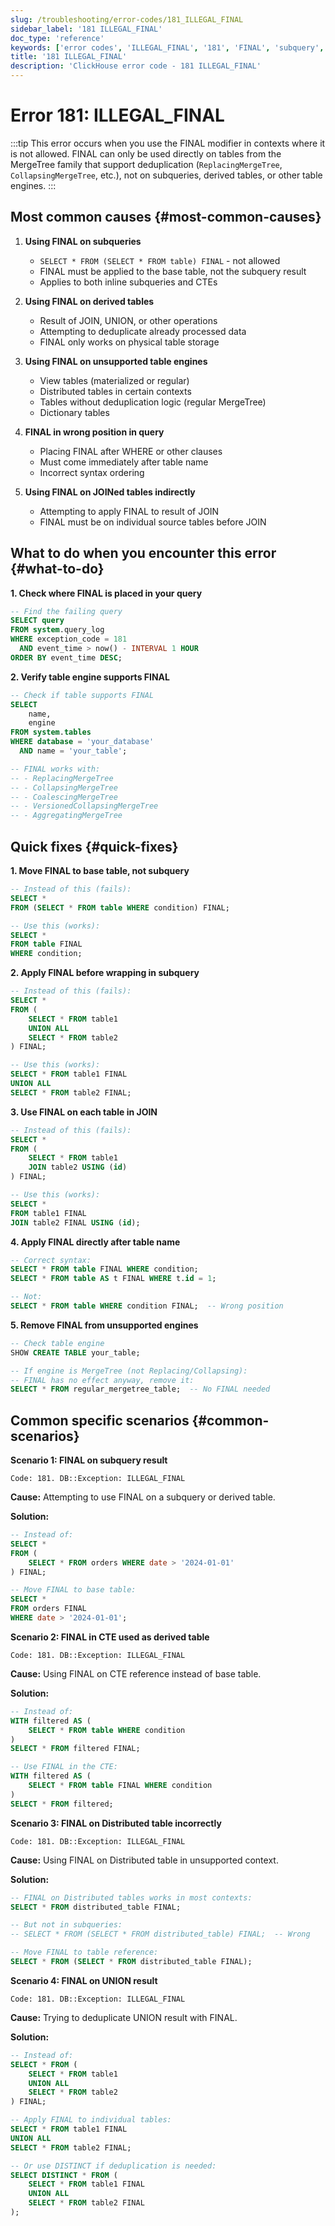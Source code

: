 ```yaml
---
slug: /troubleshooting/error-codes/181_ILLEGAL_FINAL
sidebar_label: '181 ILLEGAL_FINAL'
doc_type: 'reference'
keywords: ['error codes', 'ILLEGAL_FINAL', '181', 'FINAL', 'subquery', 'modifier']
title: '181 ILLEGAL_FINAL'
description: 'ClickHouse error code - 181 ILLEGAL_FINAL'
---
```


# Error 181: ILLEGAL_FINAL

:::tip
This error occurs when you use the FINAL modifier in contexts where it is not allowed.
FINAL can only be used directly on tables from the MergeTree family that support deduplication (`ReplacingMergeTree`, `CollapsingMergeTree`, etc.), not on subqueries, derived tables, or other table engines.
:::

## Most common causes {#most-common-causes}

1. **Using FINAL on subqueries**
   - `SELECT * FROM (SELECT * FROM table) FINAL` - not allowed
   - FINAL must be applied to the base table, not the subquery result
   - Applies to both inline subqueries and CTEs

2. **Using FINAL on derived tables**
   - Result of JOIN, UNION, or other operations
   - Attempting to deduplicate already processed data
   - FINAL only works on physical table storage

3. **Using FINAL on unsupported table engines**
   - View tables (materialized or regular)
   - Distributed tables in certain contexts
   - Tables without deduplication logic (regular MergeTree)
   - Dictionary tables

4. **FINAL in wrong position in query**
   - Placing FINAL after WHERE or other clauses
   - Must come immediately after table name
   - Incorrect syntax ordering

5. **Using FINAL on JOINed tables indirectly**
   - Attempting to apply FINAL to result of JOIN
   - FINAL must be on individual source tables before JOIN

## What to do when you encounter this error {#what-to-do}

**1. Check where FINAL is placed in your query**

```sql
-- Find the failing query
SELECT query
FROM system.query_log
WHERE exception_code = 181
  AND event_time > now() - INTERVAL 1 HOUR
ORDER BY event_time DESC;
```

**2. Verify table engine supports FINAL**

```sql
-- Check if table supports FINAL
SELECT 
    name,
    engine
FROM system.tables
WHERE database = 'your_database' 
  AND name = 'your_table';

-- FINAL works with:
-- - ReplacingMergeTree
-- - CollapsingMergeTree
-- - CoalescingMergeTree
-- - VersionedCollapsingMergeTree
-- - AggregatingMergeTree
```

## Quick fixes {#quick-fixes}

**1. Move FINAL to base table, not subquery**

```sql
-- Instead of this (fails):
SELECT * 
FROM (SELECT * FROM table WHERE condition) FINAL;

-- Use this (works):
SELECT * 
FROM table FINAL
WHERE condition;
```

**2. Apply FINAL before wrapping in subquery**

```sql
-- Instead of this (fails):
SELECT *
FROM (
    SELECT * FROM table1
    UNION ALL
    SELECT * FROM table2
) FINAL;

-- Use this (works):
SELECT * FROM table1 FINAL
UNION ALL
SELECT * FROM table2 FINAL;
```

**3. Use FINAL on each table in JOIN**

```sql
-- Instead of this (fails):
SELECT *
FROM (
    SELECT * FROM table1
    JOIN table2 USING (id)
) FINAL;

-- Use this (works):
SELECT *
FROM table1 FINAL
JOIN table2 FINAL USING (id);
```

**4. Apply FINAL directly after table name**

```sql
-- Correct syntax:
SELECT * FROM table FINAL WHERE condition;
SELECT * FROM table AS t FINAL WHERE t.id = 1;

-- Not:
SELECT * FROM table WHERE condition FINAL;  -- Wrong position
```

**5. Remove FINAL from unsupported engines**

```sql
-- Check table engine
SHOW CREATE TABLE your_table;

-- If engine is MergeTree (not Replacing/Collapsing):
-- FINAL has no effect anyway, remove it:
SELECT * FROM regular_mergetree_table;  -- No FINAL needed
```

## Common specific scenarios {#common-scenarios}

**Scenario 1: FINAL on subquery result**

```
Code: 181. DB::Exception: ILLEGAL_FINAL
```

**Cause:** Attempting to use FINAL on a subquery or derived table.

**Solution:**
```sql
-- Instead of:
SELECT *
FROM (
    SELECT * FROM orders WHERE date > '2024-01-01'
) FINAL;

-- Move FINAL to base table:
SELECT *
FROM orders FINAL
WHERE date > '2024-01-01';
```

**Scenario 2: FINAL in CTE used as derived table**

```
Code: 181. DB::Exception: ILLEGAL_FINAL
```

**Cause:** Using FINAL on CTE reference instead of base table.

**Solution:**
```sql
-- Instead of:
WITH filtered AS (
    SELECT * FROM table WHERE condition
)
SELECT * FROM filtered FINAL;

-- Use FINAL in the CTE:
WITH filtered AS (
    SELECT * FROM table FINAL WHERE condition
)
SELECT * FROM filtered;
```

**Scenario 3: FINAL on Distributed table incorrectly**

```
Code: 181. DB::Exception: ILLEGAL_FINAL
```

**Cause:** Using FINAL on Distributed table in unsupported context.

**Solution:**
```sql
-- FINAL on Distributed tables works in most contexts:
SELECT * FROM distributed_table FINAL;

-- But not in subqueries:
-- SELECT * FROM (SELECT * FROM distributed_table) FINAL;  -- Wrong

-- Move FINAL to table reference:
SELECT * FROM (SELECT * FROM distributed_table FINAL);
```

**Scenario 4: FINAL on UNION result**

```
Code: 181. DB::Exception: ILLEGAL_FINAL
```

**Cause:** Trying to deduplicate UNION result with FINAL.

**Solution:**
```sql
-- Instead of:
SELECT * FROM (
    SELECT * FROM table1
    UNION ALL
    SELECT * FROM table2
) FINAL;

-- Apply FINAL to individual tables:
SELECT * FROM table1 FINAL
UNION ALL
SELECT * FROM table2 FINAL;

-- Or use DISTINCT if deduplication is needed:
SELECT DISTINCT * FROM (
    SELECT * FROM table1 FINAL
    UNION ALL
    SELECT * FROM table2 FINAL
);
```
